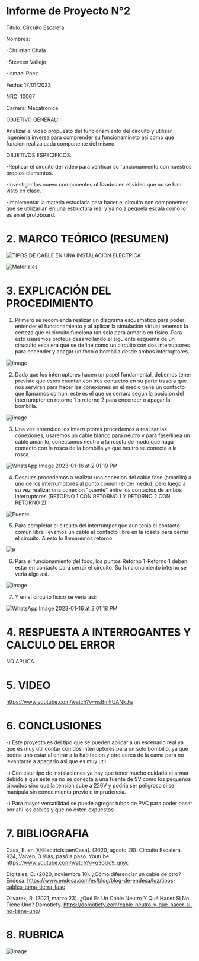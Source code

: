 # Informe de Proyecto N°2

Titulo: Circuito Escalera

Nombres:

-Christian Chala  

-Steveen Vallejo

-Ismael Paez

Fecha: 17/01/2023

NRC: 10067

Carrera: Mecatronica

OBJETIVO GENERAL:

Analizar el video propuesto del funcionamiento del circuito y utilizar ingenieria inversa para comprender su funcionamineto asi como que funcion realiza cada componente del mismo.

OBJETIVOS ESPECIFICOS:

-Replicar el circuito del video para verificar su funcionamiento con nuestros propios elementos. 

-Investigar los nuevo componentes utilizados en el video que no se han visto en clase.

-Implementar la materia estudiada para hacer el circuito con componentes que se utilizarian en una estructura real y ya no a pequela escala como lo es en el protoboard.

# 2.	MARCO TEÓRICO (RESUMEN)

![TIPOS DE CABLE EN UNA INSTALACION ELECTRICA](https://user-images.githubusercontent.com/117959424/212802162-0c1dec69-3ad5-4289-9f6f-1099167610dd.png)

![Materiales](https://user-images.githubusercontent.com/117959424/212804414-045f4dfd-75fb-4898-bd78-75d1084ed5aa.png)

# 3.	EXPLICACIÓN DEL PROCEDIMIENTO

1. Primero se recomienda realizar un diagrama esquematico para poder entender el funcionamiento y al aplicar la simulacion virtual tenemos la certeza que el circuito funciona tan solo para armarlo en fisico.
Para esto usaremos proteus desarrollando el siguiente esquema de un cirucuito escalera que se define como un circuito con dos interruptores para encender y apagar un foco o bombilla desde ambos interruptores.

![image](https://user-images.githubusercontent.com/117959424/212805033-e48285fa-609d-489e-96f5-d58d0b21ae1a.png)

2. Dado que los interruptores hacen un papel fundamental, debemos tener previsto que estos cuentan con tres contactos en su parte trasera que nos serviran para hacer las conexiones en el medio tiene un contacto que llamamos comun, este es el que se cerrara segun la posicion del interrumptor en retorno 1 o retorno 2 para encender o apagar la bombilla.

![image](https://user-images.githubusercontent.com/117959424/212805379-c45b0d3c-19d5-47b2-a2d1-db9a31b84a0b.png)

3. Una vez entendido los interruptores procedemos a realizar las conexiones, usaremos un cable blanco para neutro y para fase/linea un cable amarillo, conectamos neutro a la roseta de modo que haga contacto con la rosca de la bombilla ya que neutro se conecta a la rosca.

![WhatsApp Image 2023-01-16 at 2 01 19 PM](https://user-images.githubusercontent.com/117959424/212806084-e7f3f42f-d88a-4632-b443-c02bd0f31b3e.jpeg)

4. Despues procedemos a realizar una conexion del cable fase (amarillo) a uno de los interrumptores al punto comun (el del medio), pero luego a su vez realizar una conexion "puente" entre los contactos de ambos interruptores (RETORNO 1 CON RETORNO 1 Y RETORNO 2 CON RETORNO 2) 

![Puente](https://user-images.githubusercontent.com/117959424/212807170-fe86c693-f89a-4ddd-8542-c739d8446516.jpg)

5. Para completar el circuito del interrumpor que aun tenia el contacto comun libre llevamos un cable al contacto libre en la roseta para cerrar el circuito. A esto lo llamaremos retorno.

![R](https://user-images.githubusercontent.com/117959424/212807689-577d70bb-b912-461b-a19a-f01d10dbe5cd.jpg)

6. Para el funcionamiento del foco, los puntos Retorno 1-Retorno 1 deben estar en contacto para cerrar el circuito. Su funcionamiento interno se veria algo asi.

![image](https://user-images.githubusercontent.com/117959424/212807962-3c54f151-94d1-46a2-9b8e-18f45e183bf8.png)

7. Y en el circuito fisico se veria asi:

![WhatsApp Image 2023-01-16 at 2 01 18 PM](https://user-images.githubusercontent.com/117959424/212808015-7ad0bfea-0b9d-4e91-b141-8673e3382c72.jpeg)

# 4.	RESPUESTA A INTERROGANTES Y CALCULO DEL ERROR

NO APLICA.

# 5.	VIDEO

https://www.youtube.com/watch?v=nsBmFUANkJw

# 6.	CONCLUSIONES

-) Este proyecto es del tipo que se pueden aplicar a un escenario real ya que es muy util contar con dos interruptores para un solo bombillo, ya que podria uno estar al entrar a la habitacion y otro cerca de la cama para no levantarse a apagarlo asi que es muy util.

-) Con este tipo de instalaciones ya hay que tener mucho cuidado al armar debido a que este ya no se conecta a una fuente de 9V como los pequeños circuitos sino que la tension sube a 220V y podria ser peligroso si se manipula sin conocimiento previo e imprudencia.

-) Para mayor versatilidad se puede agregar tubos de PVC para poder pasar por ahi los cables y que no esten expuestos

# 7.	BIBLIOGRAFIA

Casa, E. en [@ElectricistaenCasa]. (2020, agosto 28). Circuito Escalera, 924, Vaiven, 3 Vias, pasó a paso. Youtube. https://www.youtube.com/watch?v=q3oUc9_qnyc

Digitales, C. (2020, noviembre 10). ¿Cómo diferenciar un cable de otro? Endesa. https://www.endesa.com/es/blog/blog-de-endesa/luz/tipos-cables-toma-tierra-fase

Olivarex, R. (2021, marzo 23). ¿Qué Es Un Cable Neutro Y Qué Hacer Si No Tiene Uno? Domoticfy. https://domoticfy.com/cable-neutro-y-que-hacer-si-no-tiene-uno/

# 8. RUBRICA

![image](https://user-images.githubusercontent.com/116814096/200999683-fe53d616-5553-4761-bdf4-e15a280451cb.png)









